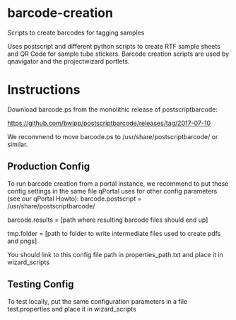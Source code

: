# barcode-creation
Scripts to create barcodes for tagging samples

Uses postscript and different python scripts to create RTF sample sheets and QR Code for sample tube stickers. Barcode creation scripts are used by qnavigator and the projectwizard portlets.

# Instructions
Download barcode.ps from the monolithic release of postscriptbarcode:

https://github.com/bwipp/postscriptbarcode/releases/tag/2017-07-10

We recommend to move barcode.ps to /usr/share/postscriptbarcode/ or similar.

## Production Config

To run barcode creation from a portal instance, we recommend to put these config settings in the same file qPortal uses for other config parameters (see our qPortal Howto):
barcode.postscript = /usr/share/postscriptbarcode/

barcode.results = [path where resulting barcode files should end up]

tmp.folder = [path to folder to write intermediate files used to create pdfs and pngs]

You should link to this config file path in properties_path.txt and place it in wizard_scripts

## Testing Config

To test locally, put the same configuration parameters in a file test.properties and place it in wizard_scripts